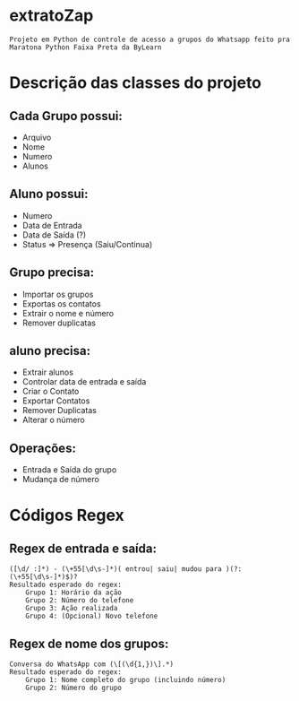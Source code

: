 # extratoZap

    Projeto em Python de controle de acesso a grupos do Whatsapp feito pra Maratona Python Faixa Preta da ByLearn

# Descrição das classes do projeto
## Cada Grupo possui:
- Arquivo
- Nome
- Numero
- Alunos

## Aluno possui:
- Numero
- Data de Entrada
- Data de Saída (?)
- Status => Presença (Saiu/Continua)

## Grupo precisa:
- Importar os grupos
- Exportas os contatos
- Extrair o nome e número
- Remover duplicatas

## aluno precisa:
- Extrair alunos
- Controlar data de entrada e saída
- Criar o Contato
- Exportar Contatos
- Remover Duplicatas
- Alterar o número

## Operações:
- Entrada e Saída do grupo
- Mudança de número

# Códigos Regex
## Regex de entrada e saída:
    ([\d/ :]*) - (\+55[\d\s-]*)( entrou| saiu| mudou para )(?:(\+55[\d\s-]*)$)?
    Resultado esperado do regex:
        Grupo 1: Horário da ação
        Grupo 2: Número do telefone
        Grupo 3: Ação realizada
        Grupo 4: (Opcional) Novo telefone

## Regex de nome dos grupos:
    Conversa do WhatsApp com (\[(\d{1,})\].*)
    Resultado esperado do regex:
        Grupo 1: Nome completo do grupo (incluindo número)
        Grupo 2: Número do grupo